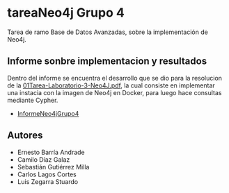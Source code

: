 # tareaNeo4j Grupo 4
Tarea de ramo Base de Datos Avanzadas, sobre la implementación de Neo4j.
## Informe sonbre implementacion y resultados
Dentro del informe se encuentra el desarrollo que se dio para la resolucion de la [01Tarea-Laboratorio-3-Neo4J.pdf](https://github.com/luphin/tareaNeo4j/blob/main/01%20Tarea-Laboratorio-3-Neo4J.pdf), la cual consiste en implementar una instacia con la imagen de Neo4j en Docker, para luego hace consultas mediante Cypher.
- [InformeNeo4jGrupo4](InformeNeo4jGrupo4.pdf)
  
## Autores

- Ernesto Barría Andrade 
- Camilo Díaz Galaz 
- Sebastián Gutiérrez Milla 
- Carlos Lagos Cortes 
- Luis Zegarra Stuardo 
